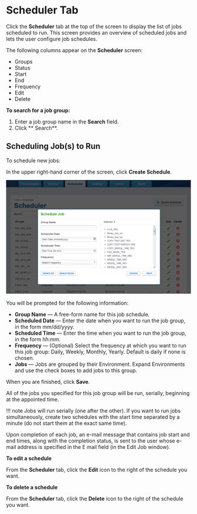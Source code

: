 # Scheduler Tab

Click the **Scheduler** tab at the top of the screen to display the list of
jobs scheduled to run. This screen provides an overview of scheduled jobs
and lets the user configure job schedules.

The following columns appear on the **Scheduler** screen:

- Groups
- Status
- Start
- End
- Frequency
- Edit
- Delete

**To search for a job group:**

1. Enter a job group name in the **Search** field.
2. Click ** Search**.


## Scheduling Job(s) to Run

To schedule new jobs:

In the upper right-hand corner of the screen, click **Create Schedule**.

   ![](./media/scheduler.png)

   You will be prompted for the following information:

   - **Group Name** — A free-form name for this job schedule.
   - **Scheduled Date** — Enter the date when you want to run the job group, in the form mm/dd/yyyy.
   - **Scheduled Time** — Enter the time when you want to run the job group, in the form hh:mm.
   - **Frequency** — (Optional) Select the frequency at which you want to run this job group: Daily, Weekly, Monthly, Yearly. Default is daily if none is chosen.
   - **Jobs** — Jobs are grouped by their Environment. Expand Environments and use the check boxes to add jobs to this group.


When you are finished, click **Save**.

All of the jobs you specified for this job group will be run, serially, beginning at the appointed time.

!!! note
    Jobs will run serially (one after the other). If you want to run jobs simultaneously, create two schedules with the start time separated by a minute (do not start them at the exact same time).

Upon completion of each job, an e-mail message that contains job start and end times, along with the completion status, is sent to the user whose e-mail address is specified in the E mail field (in the Edit Job window).

**To edit a schedule**

From the **Scheduler** tab, click the **Edit** icon to the right of the schedule you want.

**To delete a schedule**

From the **Scheduler** tab, click the **Delete** icon to the right of the schedule you want.
